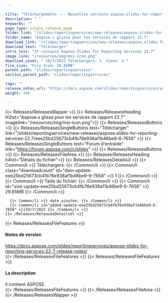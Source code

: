 ```yaml
---

title: "Téléchargements --- Nouvelles versions-aspose.slides-for-report-Services-22.7"
description: " "
keywords: ""
page_type: single_release_page
folder_link: "/slides/reportingservices/new-releases/aspose.slides-for-reporting-services-22.7/"
folder_name: "Aspose.s glisse pour les services de rapport 22.7"
download_link: "/slides/reportingservices/new-releases/aspose.slides-for-reporting-services-22.7/eee25bd25673cb4fb76e938af1b46be9-6-7658"
download_text: "Télécharger"
intro_text: "It contains Aspose.Slides for Reporting Services 22.7"
image_link: "/resources/img/msi-icon.png"
download_count: " 19/7/2022 Téléchargers: 1  Views: 1 "
file_size: "File Size: 29.85MB"
parent_path: "slides/reportingservices"
section_parent_path: "slides/reportingservices"

tags: ""
release_notes_url: "https://docs.aspose.com/slides/reportingservices/aspose-slides-for-reporting-services-22-7-release-notes/"
weight: 446

---
```


{{< Releases/ReleasesWapper >}}
  {{< Releases/ReleasesHeading H2txt="Aspose.s glisse pour les services de rapport 22.7" imagelink="/resources/img/msi-icon.png">}}
  {{< Releases/ReleasesButtons >}}
    {{< Releases/ReleasesSingleButtons text="Télécharger" link="/slides/reportingservices/new-releases/aspose.slides-for-reporting-services-22.7/eee25bd25673cb4fb76e938af1b46be9-6-7658" >}}
    {{< Releases/ReleasesSingleButtons text="Forum d'entraide" link="https://forum.aspose.com/c/slides" >}}
  {{< Releases/ReleasesButtons >}}
  {{< Releases/ReleasesFileArea >}}
    {{< Releases/ReleasesHeading h4txt="Détails du fichier">}}
    {{< Releases/ReleasesDetailsUl >}}
      {{< Common/li >}} Téléchargers: {{< /Common/li >}}
      {{< Common/li class="downloadcount" id="dwn-update-eee25bd25673cb4fb76e938af1b46be9-6-7658" >}} 1 {{< /Common/li >}}
      {{< Common/li >}} Taille du fichier: {{< /Common/li >}}
      {{< Common/li id="size-update-eee25bd25673cb4fb76e938af1b46be9-6-7658" >}} 29.85MB {{< /Common/li >}}

      {{< Common/li >}} date ajoutée: {{< /Common/li >}}
      {{< Common/li id="added-update-eee25bd25673cb4fb76e938af1b46be9-6-7658" >}}19/7/2022 {{< /Common/li >}}
    {{< /Releases/ReleasesDetailsUl >}}

  {{< Releases/ReleasesFileFeatures >}}
      <h4>Notes de version</h4><div><a href='https://docs.aspose.com/slides/reportingservices/aspose-slides-for-reporting-services-22-7-release-notes/'>https://docs.aspose.com/slides/reportingservices/aspose-slides-for-reporting-services-22-7-release-notes/</a></div>
  {{< /Releases/ReleasesFileFeatures >}}
  {{< Releases/ReleasesFileFeatures >}}
      <h4>La description</h4><div class="HTMLDescription">Il contient ASPOSE.</div>
  {{< /Releases/ReleasesFileFeatures >}}
 {{< /Releases/ReleasesFileArea >}}
{{< /Releases/ReleasesWapper >}}


